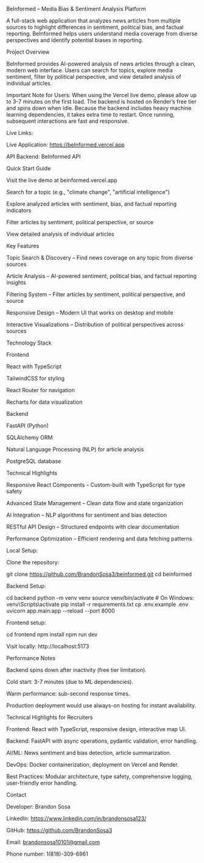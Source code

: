 BeInformed – Media Bias & Sentiment Analysis Platform

A full-stack web application that analyzes news articles from multiple sources to highlight differences in sentiment, political bias, and factual reporting. BeInformed helps users understand media coverage from diverse perspectives and identify potential biases in reporting.

Project Overview

BeInformed provides AI-powered analysis of news articles through a clean, modern web interface. Users can search for topics, explore media sentiment, filter by political perspective, and view detailed analysis of individual articles.

Important Note for Users: When using the Vercel live demo, please allow up to 3-7 minutes on the first load. The backend is hosted on Render’s free tier and spins down when idle. Because the backend includes heavy machine learning dependencies, it takes extra time to restart. Once running, subsequent interactions are fast and responsive.

Live Links:

Live Application: https://beInformed.vercel.app

API Backend: BeInformed API

Quick Start Guide

Visit the live demo at beinformed.vercel.app

Search for a topic (e.g., "climate change", "artificial intelligence")

Explore analyzed articles with sentiment, bias, and factual reporting indicators

Filter articles by sentiment, political perspective, or source

View detailed analysis of individual articles

Key Features

Topic Search & Discovery – Find news coverage on any topic from diverse sources

Article Analysis – AI-powered sentiment, political bias, and factual reporting insights

Filtering System – Filter articles by sentiment, political perspective, and source

Responsive Design – Modern UI that works on desktop and mobile

Interactive Visualizations – Distribution of political perspectives across sources

Technology Stack

Frontend

React with TypeScript

TailwindCSS for styling

React Router for navigation

Recharts for data visualization

Backend

FastAPI (Python)

SQLAlchemy ORM

Natural Language Processing (NLP) for article analysis

PostgreSQL database

Technical Highlights

Responsive React Components – Custom-built with TypeScript for type safety

Advanced State Management – Clean data flow and state organization

AI Integration – NLP algorithms for sentiment and bias detection

RESTful API Design – Structured endpoints with clear documentation

Performance Optimization – Efficient rendering and data fetching patterns

Local Setup:

Clone the repository:

git clone https://github.com/BrandonSosa3/beinformed.git
cd beinformed

Backend Setup:

cd backend python -m venv venv source venv/bin/activate # On Windows: venv\Scripts\activate pip install -r requirements.txt cp .env.example .env uvicorn app.main:app --reload --port 8000

Frontend setup:

cd frontend npm install npm run dev


Visit locally:
http://localhost:5173

Performance Notes

Backend spins down after inactivity (free tier limitation).

Cold start: 3-7 minutes (due to ML dependencies).

Warm performance: sub-second response times.

Production deployment would use always-on hosting for instant availability.

Technical Highlights for Recruiters

Frontend: React with TypeScript, responsive design, interactive map UI.

Backend: FastAPI with async operations, pydantic validation, error handling.

AI/ML: News sentiment and bias detection, article summarization.

DevOps: Docker containerization, deployment on Vercel and Render.

Best Practices: Modular architecture, type safety, comprehensive logging, user-friendly error handling.

Contact

Developer: Brandon Sosa

LinkedIn: https://www.linkedin.com/in/brandonsosa123/ 

GitHub: https://github.com/BrandonSosa3 

Email: brandonsosa10101@gmail.com

Phone number: 1(818)-309-6961